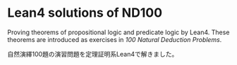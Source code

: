 # Lean4 solutions of ND100

Proving theorems of propositional logic and predicate logic by Lean4.
These theorems are introduced as exercises in _100 Natural Deduction Problems_.

自然演繹100題の演習問題を定理証明系Lean4で解きました。
